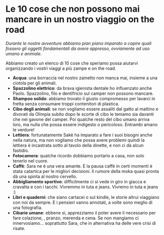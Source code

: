 # Le 10 cose che non possono mai mancare in un nostro viaggio on the road

*Durante le nostre avventure abbiamo pian piano imparato a capire quali fossero gli oggetti fondamentali da avere appresso, ovviamente ad uso umano e animale.*

Abbiamo creato un elenco di 10 cose che speriamo possa aiutarvi organizzando i vostri viaggi a più zampe e on the road.

* **Acqua**: una borraccia nel nostro zainetto non manca mai, insieme a una ciotola per gli animali.
* **Spazzolino elettrico**: da brava igienista dentale ho influenzato anche Paolo. Spazzolino, filo e dentifricio sul camper non possono mancare.
* **Shampoo solido**: abbiamo trovato il giusto compromesso per lavarci in fretta senza consumare troppi contenitori di plastica.
* **Cibo degli animali**: se non vogliamo essere assaliti dal gatto al mattino e divorati da Olimpia subito dopo le scorte di cibo le teniamo sia davanti che nel gavone del camper. Poi qualche resto del cibo umano arriva loro, ma nulla che possa essere indigesto o pericoloso. Entrambi amano le verdure!
* **Lettiera**: fortunatamente Sakè ha imparato a fare i suoi bisogni anche nella natura, ma non vogliamo che possa avere problemi quindi la lettiera è incastrata sotto al tavolo della dinette, e non ci dà alcun fastidio.
* **Fotocamera**: qualche ricordo dobbiamo portarlo a casa, non solo tenerlo nel cuore.
* **Caffè**: Sara ne è una vera amante. E la pausa caffè in certi momenti è stata catartica per le migliori decisioni. Il rumore della moka quasi pronta dà una spinta al nostro cervello.
* **Abbigliamento sportivo**: difficilmente ci si vede in giro in giacca e cravatta e con i tacchi. Vivremmo in tuta e jeans. Vivremo in tuta e jeans :)
* **Libri e quaderni**: che siano cartacei o sul kindle, le storie altrui viaggiano con noi da sempre. E i pensieri vanno annotati, a volte sono meglio di una fotografia.
* **Cibarie umane**: ebbene sì, apprezziamo il poter avere il necessario per fare colazione, , pranzo, merenda e cena. Se non mangiamo ci innervosiamo… soprattutto Sara, che in alternativa ha delle vere crisi di risate.